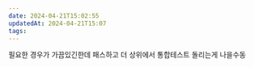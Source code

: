 ```yaml
---
date: 2024-04-21T15:02:55
updatedAt: 2024-04-21T15:07
tags: 
---
```

필요한 경우가 가끔있긴한데 패스하고 더 상위에서 통합테스트 돌리는게 나을수동
